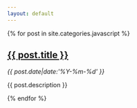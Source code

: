 ```yaml
---
layout: default
---
```


<div class="entries clearfix">
{% for post in site.categories.javascript %}
    <div class="entry clearfix">
        <h2 class="entry-title"><a href="{{ post.url }}">{{ post.title }}</a></h2>
        <cite class="entry-date"><i class="icon-clock"></i> {{ post.date|date:'%Y-%m-%d' }}</cite>
        <div class="entry-cnt">
            <p>{{ post.description }}</p>
        </div>
    </div>
{% endfor %}
</div>
